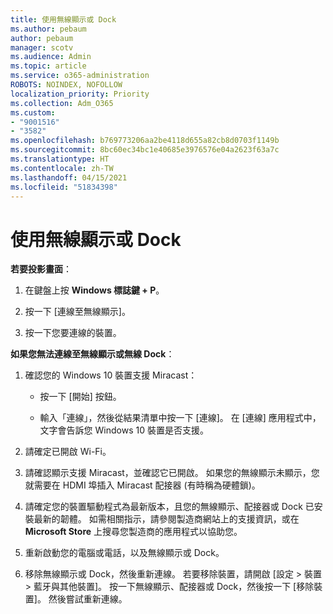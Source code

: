 ```yaml
---
title: 使用無線顯示或 Dock
ms.author: pebaum
author: pebaum
manager: scotv
ms.audience: Admin
ms.topic: article
ms.service: o365-administration
ROBOTS: NOINDEX, NOFOLLOW
localization_priority: Priority
ms.collection: Adm_O365
ms.custom:
- "9001516"
- "3582"
ms.openlocfilehash: b769773206aa2be4118d655a82cb8d0703f1149b
ms.sourcegitcommit: 8bc60ec34bc1e40685e3976576e04a2623f63a7c
ms.translationtype: HT
ms.contentlocale: zh-TW
ms.lasthandoff: 04/15/2021
ms.locfileid: "51834398"
---
```

# <a name="use-wireless-displays-or-docks"></a>使用無線顯示或 Dock

**若要投影畫面**：

1. 在鍵盤上按 **Windows 標誌鍵 + P**。

2. 按一下 [連線至無線顯示]。

3. 按一下您要連線的裝置。

**如果您無法連線至無線顯示或無線 Dock**：

1. 確認您的 Windows 10 裝置支援 Miracast： 

    - 按一下 [開始] 按鈕。
    
    - 輸入「連線」，然後從結果清單中按一下 [連線]。 在 [連線] 應用程式中，文字會告訴您 Windows 10 裝置是否支援。 

2. 請確定已開啟 Wi-Fi。 

3. 請確認顯示支援 Miracast，並確認它已開啟。 如果您的無線顯示未顯示，您就需要在 HDMI 埠插入 Miracast 配接器 (有時稱為硬體鎖)。

4. 請確定您的裝置驅動程式為最新版本，且您的無線顯示、配接器或 Dock 已安裝最新的韌體。 如需相關指示，請參閱製造商網站上的支援資訊，或在 **Microsoft Store** 上搜尋您製造商的應用程式以協助您。

5. 重新啟動您的電腦或電話，以及無線顯示或 Dock。

6. 移除無線顯示或 Dock，然後重新連線。 若要移除裝置，請開啟 [設定 > 裝置 > 藍牙與其他裝置]。 按一下無線顯示、配接器或 Dock，然後按一下 [移除裝置]。 然後嘗試重新連線。

